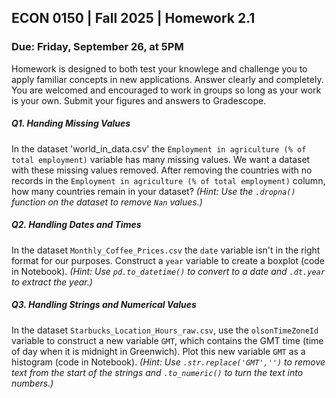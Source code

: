## ECON 0150 | Fall 2025 | Homework 2.1

### Due: Friday, September 26, at 5PM

Homework is designed to both test your knowlege and challenge you to apply familiar concepts in new applications. Answer clearly and completely. You are welcomed and encouraged to work in groups so long as your work is your own. Submit your figures and answers to Gradescope.





##### Q1. Handing Missing Values

In the dataset 'world_in_data.csv' the `Employment in agriculture (% of total employment)` variable has many missing values. We want a dataset with these missing values removed. After removing the countries with no records in the `Employment in agriculture (% of total employment)` column, how many countries remain in your dataset? *(Hint: Use the `.dropna()` function on the dataset to remove `Nan` values.)*





##### Q2. Handling Dates and Times

In the dataset `Monthly_Coffee_Prices.csv` the `date` variable isn't in the right format for our purposes. Construct a `year` variable to create a boxplot (code in Notebook). *(Hint: Use `pd.to_datetime()` to convert to a date and `.dt.year` to extract the year.)*





##### Q3. Handling Strings and Numerical Values

In the dataset `Starbucks_Location_Hours_raw.csv`, use the `olsonTimeZoneId` variable to construct a new variable `GMT`, which contains the GMT time (time of day when it is midnight in Greenwich). Plot this new variable `GMT` as a histogram (code in Notebook). *(Hint: Use `.str.replace('GMT','')` to remove text from the start of the strings and `.to_numeric()` to turn the text into numbers.)*